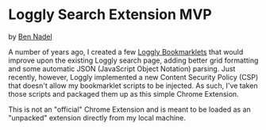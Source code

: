 
# Loggly Search Extension MVP

by [Ben Nadel][bennadel]

A number of years ago, I created a few [Loggly Bookmarklets][bookmarklets] that would improve upon the existing Loggly search page, adding better grid formatting and some automatic JSON (JavaScript Object Notation) parsing. Just recently, however, Loggly implemented a new Content Security Policy (CSP) that doesn't allow my bookmarklet scripts to be injected. As such, I've taken those scripts and packaged them up as this simple Chrome Extension.

This is not an "official" Chrome Extension and is meant to be loaded as an "unpacked" extension directly from my local machine.


[bennadel]: https://www.bennadel.com/

[bookmarklets]: https://github.com/bennadel/Bookmarklets
